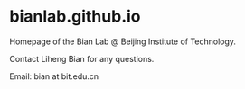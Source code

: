 # bianlab.github.io
Homepage of the Bian Lab @ Beijing Institute of Technology.

Contact Liheng Bian for any questions.

Email: bian at bit.edu.cn
